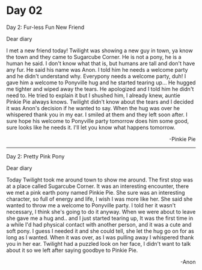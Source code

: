 # Day 02

Day 2: Fur-less Fun New Friend

Dear diary

I met a new friend today! Twilight was showing a new guy in town, ya know the town and they came to Sugarcube Corner. He is not a pony, he is a human he said. I don't know what that is, but humans are tall and don't have any fur. He said his name was Anon. I told him he needs a welcome party and he didn't understand why. Everypony needs a welcome party, duh! I gave him a welcome to Ponyville hug and he started tearing up… He hugged me tighter and wiped away the tears. He apologized and I told him he didn't need to. He tried to explain it but I shushed him, I already knew, auntie Pinkie Pie always knows. Twilight didn't know about the tears and I decided it was Anon's decision if he wanted to say. When the hug was over he whispered thank you in my ear. I smiled at them and they left soon after. I sure hope his welcome to Ponyville party tomorrow does him some good, sure looks like he needs it. I'll let you know what happens tomorrow.

<p style="text-align: right">-Pinkie Pie</p>

***

Day 2: Pretty Pink Pony

Dear diary

Today Twilight took me around town to show me around. The first stop was at a place called Sugarcube Corner. It was an interesting encounter, there we met a pink earth pony named Pinkie Pie. She sure was an interesting character, so full of energy and life, I wish I was more like her. She said she wanted to throw me a welcome to Ponyville party. I told her it wasn't necessary, I think she's going to do it anyway. When we were about to leave she gave me a hug and.. and I just started tearing up,  It was the first time in a while I'd had physical contact with another person, and it was a cute and soft pony. I guess I needed it and she could tell, she let the hug go on for as long as I wanted. When it was over, as I was pulling away I whispered thank you in her ear. Twilight had a puzzled look on her face, I didn't want to talk about it so we left after saying goodbye to Pinkie Pie.

<p style="text-align: right">-Anon</p>
